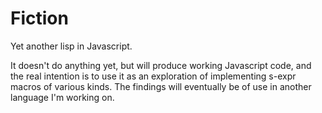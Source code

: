 # Fiction

Yet another lisp in Javascript.

It doesn't do anything yet, but will produce working Javascript code, and the 
real intention is to use it as an exploration of implementing s-expr macros of
various kinds. The findings will eventually be of use in another language I'm 
working on.